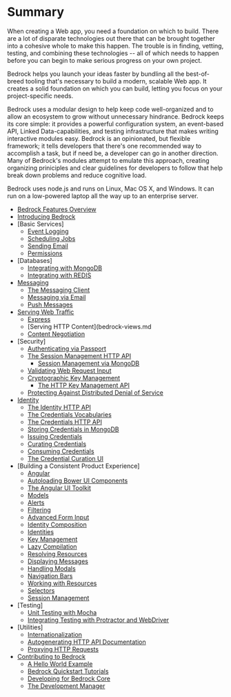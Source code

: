 # Summary

When creating a Web app, you need a foundation on which to build. There are
a lot of disparate technologies out there that can be brought together into
a cohesive whole to make this happen. The trouble is in finding, vetting,
testing, and combining these technologies -- all of which needs to happen
before you can begin to make serious progress on your own project.

Bedrock helps you launch your ideas faster by bundling all the best-of-breed
tooling that's necessary to build a modern, scalable Web app. It creates a
solid foundation on which you can build, letting you focus on your
project-specific needs.

Bedrock uses a modular design to help keep code well-organized and to allow an
ecosystem to grow without unnecessary hindrance. Bedrock keeps its core simple:
it provides a powerful configuration system, an event-based API, Linked
Data-capabilities, and testing infrastructure that makes writing interactive
modules easy. Bedrock is an opinionated, but flexible framework; it tells
developers that there's one recommended way to accomplish a task, but if need
be, a developer can go in another direction. Many of Bedrock's modules attempt
to emulate this approach, creating organizing priniciples and clear guidelines
for developers to follow that help break down problems and reduce cognitive
load.

Bedrock uses node.js and runs on Linux, Mac OS X, and Windows. It can run on a
low-powered laptop all the way up to an enterprise server.

* [Bedrock Features Overview](features.md)
* [Introducing Bedrock](introduction.md)
* [Basic Services]
  * [Event Logging](bedrock-event-log.md)
  * [Scheduling Jobs](bedrock-jobs.md)
  * [Sending Email](bedrock-mail.md)
  * [Permissions](bedrock-permission.md)
* [Databases]  
  * [Integrating with MongoDB](bedrock-mongodb.md)
  * [Integrating with REDIS](bedrock-redis.md)
* [Messaging](bedrock-messages.md)
  * [The Messaging Client](bedrock-messages-client.md)
  * [Messaging via Email](bedrock-messages-email.md)
  * [Push Messages](bedrock-messages-push.md)
* [Serving Web Traffic](bedrock-server.md)
  * [Express](bedrock-express.md)
  * [Serving HTTP Content](bedrock-views.md
  * [Content Negotiation](bedrock-rest.md)
* [Security]
  * [Authenticating via Passport](bedrock-passport.md)
  * [The Session Management HTTP API](bedrock-session-rest.md)
    * [Session Management via MongoDB](bedrock-session-mongodb.md)
  * [Validating Web Request Input](bedrock-validation.md)
  * [Cryptographic Key Management](bedrock-key.md)
    * [The HTTP Key Management API](bedrock-key-http.md)
  * [Protecting Against Distributed Denial of Service](bedrock-request-limiter.md)
* [Identity](bedrock-identity.md)
  * [The Identity HTTP API](bedrock-identity-rest.md)
  * [The Credentials Vocabularies](bedrock-credential-vocabs.md)
  * [The Credentials HTTP API](bedrock-credentials-rest.md)
  * [Storing Credentials in MongoDB](bedrock-credentials-mongodb.md)
  * [Issuing Credentials](bedrock-issuer.md)
  * [Curating Credentials](bedrock-idp.md)
  * [Consuming Credentials](bedrock-consumer.md)
  * [The Credential Curation UI](bedrock-credential-curator.md)
* [Building a Consistent Product Experience]
  * [Angular](bedrock-angular.md)
  * [Autoloading Bower UI Components](bedrock-requirejs.md)
  * [The Angular UI Toolkit](bedrock-angular-ui.md)
  * [Models](bedrock-angular-model.md)
  * [Alerts](bedrock-angular-alert.md)
  * [Filtering](bedrock-angular-filters.md)
  * [Advanced Form Input](bedrock-angular-form.md)
  * [Identity Composition](bedrock-angular-identity-composer.md)
  * [Identities](bedrock-angular-identity.md)
  * [Key Management](bedrock-angular-key.md)
  * [Lazy Compilation](bedrock-angular-lazy-compile.md)
  * [Resolving Resources](bedrock-angular-resolver.md)
  * [Displaying Messages](bedrock-angular-messages.md)
  * [Handling Modals](bedrock-angular-modal.md)
  * [Navigation Bars](bedrock-angular-navbar.md)
  * [Working with Resources](bedrock-angular-resource.md)
  * [Selectors](bedrock-angular-selector.md)
  * [Session Management](bedrock-angular-session.md)
* [Testing]
  * [Unit Testing with Mocha](bedrock-mocha.md)
  * [Integrating Testing with Protractor and WebDriver](bedrock-protractor.md)
* [Utilities]
  * [Internationalization](bedrock-i18n.md)
  * [Autogenerating HTTP API Documentation](bedrock-docs.md)
  * [Proxying HTTP Requests](bedrock-proxy.md)
* [Contributing to Bedrock](contributing.md)
  * [A Hello World Example](bedrock-hello-world.md)
  * [Bedrock Quickstart Tutorials](bedrock-examples.md)
  * [Developing for Bedrock Core](bedrock-dev.md)
  * [The Development Manager](bedrock-dev-manager.md)

